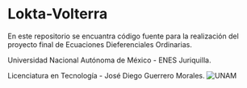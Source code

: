 # Lokta-Volterra
En este repositorio se encuantra código fuente para la realización del proyecto final de Ecuaciones Dieferenciales Ordinarias.

Universidad Nacional Autónoma de México - ENES Juriquilla. 

Licenciatura en Tecnología - José Diego Guerrero Morales. 
![UNAM](https://external-content.duckduckgo.com/iu/?u=https%3A%2F%2Fcdn.freebiesupply.com%2Flogos%2Flarge%2F2x%2Funam-logo-png-transparent.png&f=1&nofb=1)
